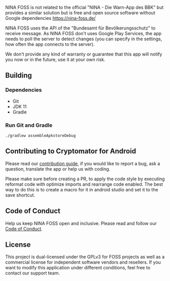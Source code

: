 NINA FOSS is not related to the official "NINA - Die Warn-App des BBK" but provides a similar solution but is free and open source software without Google dependencies https://nina-foss.de/

NINA FOSS uses the API of the "Bundesamt für Bevölkerungsschutz" to receive message. As NINA FOSS don't uses Google Play Services, the app needs to poll the server to detect changes (you can specify in the settings, how often the app connects to the server).

We don't provide any kind of warranty or guarantee that this app will notify you now or in the future, use it at your own risk.

## Building

### Dependencies

* Git
* JDK 11
* Gradle

### Run Git and Gradle

```
./gradlew assembleApkstoreDebug
```

## Contributing to Cryptomator for Android

Please read our [contribution guide](.github/CONTRIBUTING.md), if you would like to report a bug, ask a question, translate the app or help us with coding.

Please make sure before creating a PR, to apply the code style by executing reformat code with optimize imports and rearrange code enabled. The best way to do this is to create a macro for it in android studio and set it to the save shortcut.

## Code of Conduct

Help us keep NINA FOSS open and inclusive. Please read and follow our [Code of Conduct](.github/CODE_OF_CONDUCT.md).

## License

This project is dual-licensed under the GPLv3 for FOSS projects as well as a commercial license for independent software vendors and resellers. If you want to modify this application under different conditions, feel free to contact our support team.
